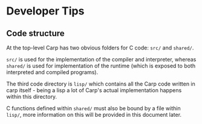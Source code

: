 Developer Tips
==============

Code structure
--------------

At the top-level Carp has two obvious folders for C code:
`src/` and `shared/`.

`src/` is used for the implementation of the compiler and interpreter,
whereas `shared/` is used for implementation of the runtime
(which is exposed to both interpreted and compiled programs).

The third code directory is `lisp/` which contains all the Carp code
written in carp itself - being a lisp a lot of Carp's actual implementation
happens within this directory.

C functions defined within `shared/` must also be bound by a file within `lisp/`,
more information on this will be provided in this document later.


